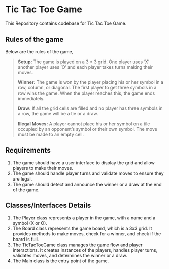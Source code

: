 # Tic Tac Toe Game

This Repository contains codebase for Tic Tac Toe Game.

## Rules of the game

Below are the rules of the game,

> **Setup:** The game is played on a 3 * 3 grid. One player uses ‘X’ another player uses ‘O’ and each player takes turns making their moves.
> 
> **Winner:** The game is won by the player placing his or her symbol in a row, column, or diagonal. The first player to get three symbols in a row wins the game. When the player reaches this, the game ends immediately.
> 
> **Draw:** If all the grid cells are filled and no player has three symbols in a row, the game will be a tie or a draw.
> 
> **Illegal Moves:** A player cannot place his or her symbol on a tile occupied by an opponent’s symbol or their own symbol. The move must be made to an empty cell.

## Requirements

1. The game should have a user interface to display the grid and allow players to make their moves.
2. The game should handle player turns and validate moves to ensure they are legal.
3. The game should detect and announce the winner or a draw at the end of the game.


## Classes/Interfaces Details

1. The Player class represents a player in the game, with a name and a symbol (X or O).
2. The Board class represents the game board, which is a 3x3 grid. It provides methods to make moves, check for a winner, and check if the board is full.
3. The TicTacToeGame class manages the game flow and player interactions. It creates instances of the players, handles player turns, validates moves, and determines the winner or a draw.
4. The Main class is the entry point of the game.
